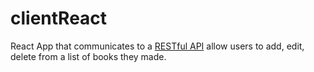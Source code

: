 # clientReact
React App that communicates to a [RESTful API](https://github.com/axb157030/NodeJS_RESTful.git) allow users to add, edit, delete from a list of books they made.
